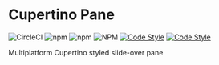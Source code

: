 # Cupertino Pane


![CircleCI](https://img.shields.io/circleci/build/github/roman-rr/cupertino-pane?color=%23239922&label=circle-ci)
![npm](https://img.shields.io/npm/v/cupertino-pane)
![npm](https://img.shields.io/npm/dm/cupertino-pane?color=%23007DC5)
![NPM](https://img.shields.io/npm/l/cupertino-pane?color=%23007DC5)
[![Code Style](https://badgen.net/badge/icon/typescript?icon=typescript&label)](https://www.typescriptlang.org/)
[![Code Style](https://badgen.net/badge/code%20style/airbnb/ff5a5f?icon=airbnb)](https://github.com/airbnb/javascript)

Multiplatform Cupertino styled slide-over pane 


<!-- Animations -->
<!-- Description -->
<!-- Language -->
<!-- Platforms -->
<!-- Menu -->
<!-- Features -->
<!-- Getting Started -->
<!-- Install from CDN -->
<!-- Install from NPM -->
<!-- Examples Angular, React, Jquery, Ionic -->
<!-- Settings -->
<!-- Dist / Build -->
<!-- Future Goals -->
<!-- Contributing -->
<!-- License -->